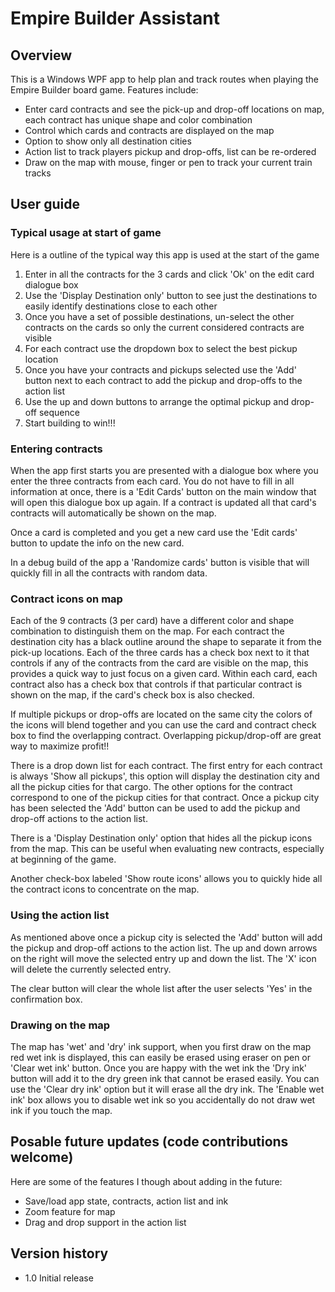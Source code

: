 # Empire Builder Assistant

## Overview
This is a Windows WPF app to help plan and track routes when playing the Empire Builder board game.  Features include:
* Enter card contracts and see the pick-up and drop-off locations on map, each contract has unique shape and color combination
* Control which cards and contracts are displayed on the map
* Option to show only all destination cities
* Action list to track players pickup and drop-offs, list can be re-ordered
* Draw on the map with mouse, finger or pen to track your current train tracks
     
## User guide

### Typical usage at start of game
Here is a outline of the typical way this app is used at the start of the game
1. Enter in all the contracts for the 3 cards and click 'Ok' on the edit card dialogue box
2. Use the 'Display Destination only' button to see just the destinations to easily identify destinations close to each other
3. Once you have a set of possible destinations, un-select the other contracts on the cards so only the current considered contracts are visible
4. For each contract use the dropdown box to select the best pickup location
5. Once you have your contracts and pickups selected use the 'Add' button next to each contract to add the pickup and drop-offs to the action list
6. Use the up and down buttons to arrange the optimal pickup and drop-off sequence
7. Start building to win!!!


### Entering contracts
When the app first starts you are presented with a dialogue box where you enter the three contracts from each card.  You do not have to fill in all information at once, there is a 'Edit Cards' button on the main window that will open this dialogue box up again.  If a contract is updated all that card's contracts will automatically be shown on the map.

Once a card is completed and you get a new card use the 'Edit cards' button to update the info on the new card.

In a debug build of the app a 'Randomize cards' button is visible that will quickly fill in all the contracts with random data.

### Contract icons on map
Each of the 9 contracts (3 per card) have a different color and shape combination to distinguish them on the map.  For each contract the destination city has a black outline around the shape to separate it from the pick-up locations.  Each of the three cards has a check box next to it that controls if any of the contracts from the card are visible on the map, this provides a quick way to just focus on a given card.  Within each card, each contract also has a check box that controls if that particular contract is shown on the map, if the card's check box is also checked.

If multiple pickups or drop-offs are located on the same city the colors of the icons will blend together and you can use the card and contract check box to find the overlapping contract. Overlapping pickup/drop-off are great way to maximize profit!!

There is a drop down list for each contract. The first entry for each contract is always 'Show all pickups', this option will display the destination city and all the pickup cities for that cargo. The other options for the contract correspond to one of the pickup cities for that contract.  Once a pickup city has been selected the 'Add' button can be used to add the pickup and drop-off actions to the action list.

There is a 'Display Destination only' option that hides all the pickup icons from the map. This can be useful when evaluating new contracts, especially at beginning of the game.

Another check-box labeled 'Show route icons' allows you to quickly hide all the contract icons to concentrate on the map.

### Using the action list
As mentioned above once a pickup city is selected the 'Add' button will add the pickup and drop-off actions to the action list.  The up and down arrows on the right will move the selected entry up and down the list.  The 'X' icon will delete the currently selected entry.

The clear button will clear the whole list after the user selects 'Yes' in the confirmation box.

### Drawing on the map
The map has 'wet' and 'dry' ink support, when you first draw on the map red wet ink is displayed, this can easily be erased using eraser on pen or 'Clear wet ink' button.  Once you are happy with the wet ink the 'Dry ink' button will add it to the dry green ink that cannot be erased easily.  You can use the 'Clear dry ink' option but it will erase all the dry ink.  The 'Enable wet ink' box allows you to disable wet ink so you accidentally do not draw wet ink if you touch the map.


## Posable future updates (code contributions welcome)
Here are some of the features I though about adding in the future: 
* Save/load app state, contracts, action list and ink
* Zoom feature for map
* Drag and drop support in the action list

## Version history
* 1.0 Initial release
